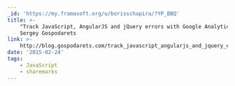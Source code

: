 ```yaml
---
_id: 'https://my.framasoft.org/u/borisschapira/?YP_BBQ'
title: >-
    "Track JavaScript, AngularJS and jQuery errors with Google Analytics",
    Sergey Gospodarets
link: >-
    http://blog.gospodarets.com/track_javascript_angularjs_and_jquery_errors_with_google_analytics/
date: '2015-02-24'
tags:
    - JavaScript
    - sharemarks
---
```


<div class="markdown"><p></p></div>

